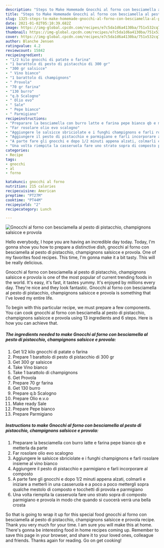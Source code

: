```yaml
---
description: "Steps to Make Homemade Gnocchi al forno con besciamella al pesto di pistacchio, champignons salsicce e provola"
title: "Steps to Make Homemade Gnocchi al forno con besciamella al pesto di pistacchio, champignons salsicce e provola"
slug: 1325-steps-to-make-homemade-gnocchi-al-forno-con-besciamella-al-pesto-di-pistacchio-champignons-salsicce-e-provola
date: 2021-01-02T05:10:39.682Z
image: https://img-global.cpcdn.com/recipes/e7c5da1d6a4130ba/751x532cq70/gnocchi-al-forno-con-besciamella-al-pesto-di-pistacchio-champignons-salsicce-e-provola-recipe-main-photo.jpg
thumbnail: https://img-global.cpcdn.com/recipes/e7c5da1d6a4130ba/751x532cq70/gnocchi-al-forno-con-besciamella-al-pesto-di-pistacchio-champignons-salsicce-e-provola-recipe-main-photo.jpg
cover: https://img-global.cpcdn.com/recipes/e7c5da1d6a4130ba/751x532cq70/gnocchi-al-forno-con-besciamella-al-pesto-di-pistacchio-champignons-salsicce-e-provola-recipe-main-photo.jpg
author: Blanche Jensen
ratingvalue: 4.2
reviewcount: 15842
recipeingredient:
- "1/2 kilo gnocchi di patate o farina"
- "1 barattolo di pesto di pistacchio di 300 gr"
- "300 gr salsicce"
- " Vino bianco"
- "1 barattolo di champignons"
- " Provola"
- "70 gr farina"
- "130 burro"
- "q.b Scalogno"
- " Olio evo"
- " Sale"
- " Pepe bianco"
- " Parmigiano"
recipeinstructions:
- "Preparare la besciamella con burro latte e farina pepe bianco qb e metterla da parte"
- "Far rosolare olio evo scalogno"
- "Aggiungere le salsicce sbriciolate e i funghi champignons e farli rosolare insieme al vino bianco"
- "Aggiungere il pesto di pistacchio e parmigiano e farli incorporare al composto"
- "A parte fare gli gnocchi e dopo 1/2 minuti appena alzati, colmarli e iniziare a metterli in una casseruola e a poco a poco mettergli sopra qualche mestolo di composto e tocchetti di provola e parmigiano"
- "Una volta riempita la casseruola fare uno strato sopra di composto parmigiano e provola in modo che quando si cuocerà verrà una bella crosta"
categories:
- Recipe
tags:
- gnocchi
- al
- forno

katakunci: gnocchi al forno 
nutrition: 215 calories
recipecuisine: American
preptime: "PT27M"
cooktime: "PT44M"
recipeyield: "2"
recipecategory: Lunch

---
```



![Gnocchi al forno con besciamella al pesto di pistacchio, champignons salsicce e provola](https://img-global.cpcdn.com/recipes/e7c5da1d6a4130ba/751x532cq70/gnocchi-al-forno-con-besciamella-al-pesto-di-pistacchio-champignons-salsicce-e-provola-recipe-main-photo.jpg)

Hello everybody, I hope you are having an incredible day today. Today, I'm gonna show you how to prepare a distinctive dish, gnocchi al forno con besciamella al pesto di pistacchio, champignons salsicce e provola. One of my favorites food recipes. This time, I'm gonna make it a bit tasty. This will be really delicious.

Gnocchi al forno con besciamella al pesto di pistacchio, champignons salsicce e provola is one of the most popular of current trending foods in the world. It's easy, it's fast, it tastes yummy. It's enjoyed by millions every day. They're nice and they look fantastic. Gnocchi al forno con besciamella al pesto di pistacchio, champignons salsicce e provola is something that I've loved my entire life.




To begin with this particular recipe, we must prepare a few components. You can cook gnocchi al forno con besciamella al pesto di pistacchio, champignons salsicce e provola using 13 ingredients and 6 steps. Here is how you can achieve that.

<!--inarticleads1-->

##### The ingredients needed to make Gnocchi al forno con besciamella al pesto di pistacchio, champignons salsicce e provola:

1. Get 1/2 kilo gnocchi di patate o farina
1. Prepare 1 barattolo di pesto di pistacchio di 300 gr
1. Get 300 gr salsicce
1. Take  Vino bianco
1. Take 1 barattolo di champignons
1. Get  Provola
1. Prepare 70 gr farina
1. Get 130 burro
1. Prepare q.b Scalogno
1. Prepare  Olio e.v.o
1. Make ready  Sale
1. Prepare  Pepe bianco
1. Prepare  Parmigiano




<!--inarticleads2-->

##### Instructions to make Gnocchi al forno con besciamella al pesto di pistacchio, champignons salsicce e provola:

1. Preparare la besciamella con burro latte e farina pepe bianco qb e metterla da parte
1. Far rosolare olio evo scalogno
1. Aggiungere le salsicce sbriciolate e i funghi champignons e farli rosolare insieme al vino bianco
1. Aggiungere il pesto di pistacchio e parmigiano e farli incorporare al composto
1. A parte fare gli gnocchi e dopo 1/2 minuti appena alzati, colmarli e iniziare a metterli in una casseruola e a poco a poco mettergli sopra qualche mestolo di composto e tocchetti di provola e parmigiano
1. Una volta riempita la casseruola fare uno strato sopra di composto parmigiano e provola in modo che quando si cuocerà verrà una bella crosta




So that is going to wrap it up for this special food gnocchi al forno con besciamella al pesto di pistacchio, champignons salsicce e provola recipe. Thank you very much for your time. I am sure you will make this at home. There's gonna be interesting food in home recipes coming up. Remember to save this page in your browser, and share it to your loved ones, colleague and friends. Thanks again for reading. Go on get cooking!
